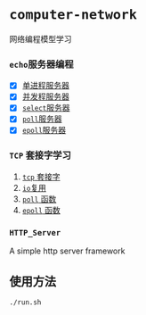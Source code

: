 <!--
 * @Author: sjhuang
 * @Date: 2022-03-05 20:31:37
 * @LastEditTime: 2022-03-06 13:45:08
 * @FilePath: /computer_network/readme.md
-->
# `computer-network`
网络编程模型学习

### `echo`服务器编程
- [x] [单进程服务器](doc/单进程服务器.md)
- [x] [并发程服务器](doc/并发程服务器.md)
- [x] [`select`服务器](doc/select服务器.md)
- [x] [`poll`服务器](doc/poll服务器.md)
- [x] [`epoll`服务器](doc/epoll服务器.md)

### `TCP` 套接字学习
1. [`tcp` 套接字](doc/TCP%20协议与套接字编程.md)
2. [`io`复用](doc/io复用.md)
3. [`poll` 函数](doc/poll.md)
4. [`epoll` 函数](doc/epoll.md)
   
### `HTTP_Server`
A simple http server framework

## 使用方法
```shell
./run.sh
```
